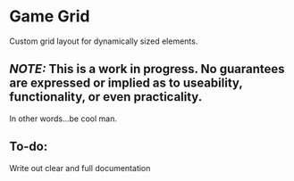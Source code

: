 Game Grid
=========

Custom grid layout for dynamically sized elements.

## _NOTE:_ This is a work in progress. No guarantees are expressed or implied as to useability, functionality, or even practicality.
In other words...be cool man.

## To-do:
Write out clear and full documentation
